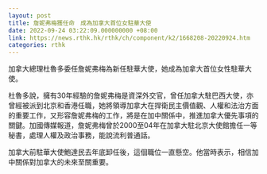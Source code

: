 ```yaml
---
layout: post
title: 詹妮弗梅獲任命　成為加拿大首位女駐華大使
date: 2022-09-24 03:22:09.000000000 +08:00
link: https://news.rthk.hk/rthk/ch/component/k2/1668208-20220924.htm
categories: rthk
---
```


加拿大總理杜魯多委任詹妮弗梅為新任駐華大使，她成為加拿大首位女性駐華大使。

杜魯多說，擁有30年經驗的詹妮弗梅是資深外交官，曾任加拿大駐巴西大使，亦曾經被派到北京和香港任職，她將領導加拿大在捍衛民主價值觀、人權和法治方面的重要工作，又形容詹妮弗梅的工作，將是在加中關係中，推進加拿大優先事項的關鍵。加國傳媒報道，詹妮弗梅曾於2000至04年在加拿大駐北京大使館擔任一等秘書，處理人權及政治事務，能說流利普通話。

加拿大前駐華大使鮑達民去年底卸任後，這個職位一直懸空。他當時表示，相信加中關係對加拿大的未來至關重要。
